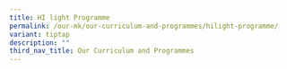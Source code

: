 ```yaml
---
title: HI light Programme
permalink: /our-mk/our-curriculum-and-programmes/hilight-programme/
variant: tiptap
description: ""
third_nav_title: Our Curriculum and Programmes
---
```

<p></p>